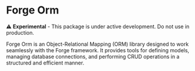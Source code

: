 # Forge Orm

⚠️ **Experimental** - This package is under active development. Do not use in production.

Forge Orm is an Object-Relational Mapping (ORM) library designed to work seamlessly with the Forge framework. It provides tools for defining models, managing database connections, and performing CRUD operations in a structured and efficient manner.